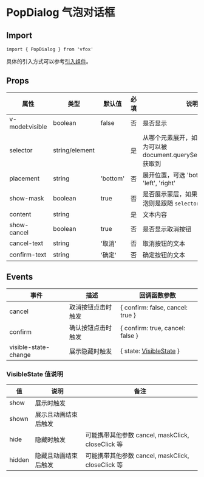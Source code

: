 # PopDialog 气泡对话框

## Import

```
import { PopDialog } from 'vfox'
```

具体的引入方式可以参考[引入组件](../index.md#引入组件)。

## Props

| 属性            | 类型           | 默认值   | 必填 | 说明                                                                              |
| --------------- | -------------- | -------- | ---- | --------------------------------------------------------------------------------- |
| v-model:visible | boolean        | false    | 否   | 是否显示                                                                          |
| selector        | string/element |          | 是   | 从哪个元素展开，如果是 string，则为可以被 document.querySelector(selector) 获取到 |
| placement       | string         | 'bottom' | 否   | 展开位置，可选 'bottom', 'top', 'left', 'right'                                   |
| show-mask       | boolean        | true     | 否   | 是否展示蒙层，如果设置不展示，气泡则是跟随 `selector` 对应的元素                  |
| content         | string         |          | 是   | 文本内容                                                                          |
| show-cancel     | boolean        | true     | 否   | 是否显示取消按钮                                                                  |
| cancel-text     | string         | '取消'   | 否   | 取消按钮的文本                                                                    |
| confirm-text    | string         | '确定'   | 否   | 确定按钮的文本                                                                    |

## Events

| 事件                 | 描述               | 回调函数参数                                                  |
| -------------------- | ------------------ | ------------------------------------------------------------- |
| cancel               | 取消按钮点击时触发 | { confirm: false, cancel: true }                              |
| confirm              | 确认按钮点击时触发 | { confirm: true, cancel: false }                              |
| visible-state-change | 展示隐藏时触发     | { state: [VisibleState](./PopDialog.md#visiblestate-值说明) } |

### VisibleState 值说明

| 值     | 说明                 | 备注                                              |
| ------ | -------------------- | ------------------------------------------------- |
| show   | 展示时触发           |                                                   |
| shown  | 展示且动画结束后触发 |                                                   |
| hide   | 隐藏时触发           | 可能携带其他参数 cancel, maskClick, closeClick 等 |
| hidden | 隐藏且动画结束后触发 | 可能携带其他参数 cancel, maskClick, closeClick 等 |
